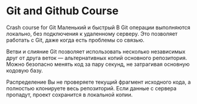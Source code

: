 # Git and Github Course

Crash course for Git
Маленький и быстрый
В Git операции выполняются локально, без подключения к удаленному серверу. Это позволяет работать с Git, даже когда есть проблемы со связью.

Ветви и слияние
Git позволяет использовать несколько независимых друг от друга веток — альтернативных копий основного репозитория. Можно безопасно менять код за пару секунд, не затрагивая основную кодовую базу.

Распределение
Вы не проверяете текущий фрагмент исходного кода, а полностью клонируете весь репозиторий. Если данные с сервера пропадут, проект сохранится в локальной копии.